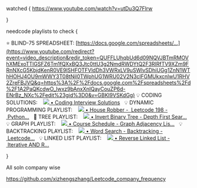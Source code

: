 

watched {
https://www.youtube.com/watch?v=utDu3Q7Flrw

}




needcode playlists to check {

⭐ BLIND-75 SPREADSHEET: [https://docs.google.com/spreadsheets/...](https://www.youtube.com/redirect?event=video_description&redir_token=QUFFLUhqbUd6d09NQVJBTmRMOVhXMExoTTlGSFZ6Tm1fQXxBQ3Jtc0ttU3g2NmdRWDYtQ2F3RlRfTV9XZm9FRnNXcG5KbjdKenR0VE9lSHFOTFVldDh3VWRxLV9uSWlvSDhiUGg1ZnN1WThHOHJ4OU9mWWY3T08tNjl0TWphUG1WRU02V2N3clFGMUkxcnlwU1RHV2ZreFBJVQ&q=https%3A%2F%2Fdocs.google.com%2Fspreadsheets%2Fd%2F1A2PaQKcdwO_lwxz9bAnxXnIQayCouZP6d-ENrBz_NXc%2Fedit%23gid%3D0&v=GBKI9VSKdGg) 💡 CODING SOLUTIONS:    [![](https://www.gstatic.com/youtube/img/watch/yt_favicon_ringo2.png) • Coding Interview Solutions](https://www.youtube.com/playlist?list=PLot-Xpze53leF0FeHz2X0aG3zd0mr1AW_)   💡 DYNAMIC PROGRAMMING PLAYLIST:    [![](https://www.gstatic.com/youtube/img/watch/yt_favicon_ringo2.png) • House Robber -  Leetcode 198 - Python...](https://www.youtube.com/watch?v=73r3KWiEvyk&list=PLot-Xpze53lcvx_tjrr_m2lgD2NsRHlNO&index=1&t=0s)   🌲 TREE PLAYLIST:    [![](https://www.gstatic.com/youtube/img/watch/yt_favicon_ringo2.png) • Invert Binary Tree - Depth First Sear...](https://www.youtube.com/watch?v=OnSn2XEQ4MY&list=PLot-Xpze53ldg4pN6PfzoJY7KsKcxF1jg&index=2&t=0s)   💡 GRAPH PLAYLIST:    [![](https://www.gstatic.com/youtube/img/watch/yt_favicon_ringo2.png) • Course Schedule - Graph Adjacency Lis...](https://www.youtube.com/watch?v=EgI5nU9etnU&list=PLot-Xpze53ldBT_7QA8NVot219jFNr_GI&index=1&t=0s)   💡 BACKTRACKING PLAYLIST:    [![](https://www.gstatic.com/youtube/img/watch/yt_favicon_ringo2.png) • Word Search - Backtracking - Leetcode...](https://www.youtube.com/watch?v=pfiQ_PS1g8E&list=PLot-Xpze53lf5C3HSjCnyFghlW0G1HHXo&index=1&t=0s)   💡 LINKED LIST PLAYLIST:    [![](https://www.gstatic.com/youtube/img/watch/yt_favicon_ringo2.png) • Reverse Linked List - Iterative AND R...](https://www.youtube.com/watch?v=G0_I-ZF0S38&list=PLot-Xpze53leU0Ec0VkBhnf4npMRFiNcB&index=2&t=0s)


}


All soln company wise

https://github.com/xizhengszhang/Leetcode_company_frequency


